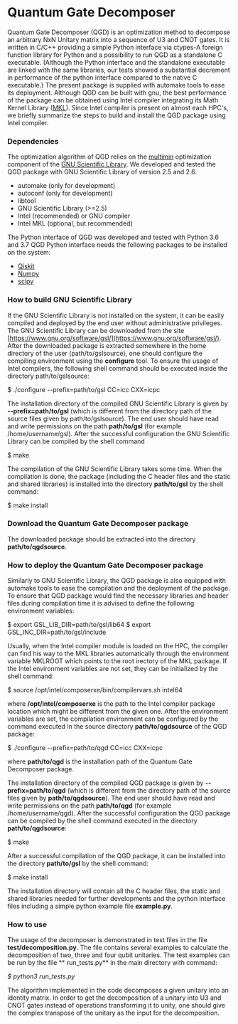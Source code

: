 # Quantum Gate Decomposer

Quantum Gate Decomposer (QGD) is an optimization method to decompose an arbitrary NxN Unitary matrix into a sequence of U3 and CNOT gates. 
It is written in C/C++ providing a simple Python interface via ctypes-A foreign function library for Python and a possibility to run QGD as a standalone C executable.
(Although the Python interface and the standalone executable are linked with the same libraries, our tests showed a substantial decrement in performance of the python interface compared to the native C executable.)
The present package is supplied with automake tools to ease its deployment.
Although QGD can be built with gnu, the best performance of the package can be obtained using Intel compiler integrating its Math Kernel Library ([MKL](https://software.intel.com/content/www/us/en/develop/tools/math-kernel-library.html)). 
Since Intel compiler is present on almost each HPC's, we briefly summarize the steps to build and install the QGD package using Intel compiler.

### Dependencies

The optimization algorithm of QGD relies on the [multimin](https://www.gnu.org/software/gsl/doc/html/multimin.html) optimization component of the [GNU Scientific Library](https://www.gnu.org/software/gsl/doc/html/index.html). 
We developed and tested the QGD package with GNU Scientific Library of version 2.5 and 2.6.

* automake (only for development)
* autoconf (only for development)
* libtool
* GNU Scientific Library (>=2.5)
* Intel (recommended) or GNU compiler
* Intel MKL (optional, but recommended)

The Python interface of QGD was developed and tested with Python 3.6 and 3.7
QGD Python interface needs the following packages to be installed on the system:

* [Qiskit](https://qiskit.org/documentation/install.html)
* [Numpy](https://numpy.org/install/)
* [scipy](https://www.scipy.org/install.html)



### How to build GNU Scientific Library

If the GNU Scientific Library is not installed on the system, it can be easily compiled and deployed by the end user without administrative privileges.
The GNU Scientific Library can be downloaded from the site [https://www.gnu.org/software/gsl/](https://www.gnu.org/software/gsl/).
After the downloaded package is extracted somewhere in the home directory of the user (path/to/gslsource), one should configure the compiling environment using the **configure** tool.
To ensure the usage of Intel compilers, the following shell command should be executed inside the directory path/to/gslsource:

$ ./configure --prefix=path/to/gsl CC=icc CXX=icpc

The installation directory of the compiled GNU Scientific Library is given by **--prefix=path/to/gsl** (which is different from the directory path of the source files given by path/to/gslsource).
The end user should have read and write permissions on the path **path/to/gsl** (for example /home/username/gsl).
After the successful configuration the GNU Scientific Library can be compiled by the shell command

$ make

The compilation of the GNU Scientific Library takes some time. When the compilation is done, the package (including the C header files and the static and shared libraries) is installed into the directory **path/to/gsl** by the shell command:

$ make install

### Download the Quantum Gate Decomposer package

The downloaded package should be extracted into the directory **path/to/qgdsource**.

### How to deploy the Quantum Gate Decomposer package

Similarly to GNU Scientific Library, the QGD package is also equipped with automake tools to ease the compilation and the deployment of the package.
To ensure that QGD package would find the necessary libraries and header files during compilation time it is advised to define the following environment variables:

$ export GSL_LIB_DIR=path/to/gsl/lib64
$ export GSL_INC_DIR=path/to/gsl/include

Usually, when the Intel compiler module is loaded on the HPC, the compiler can find his way to the MKL libraries automatically through the environment variable MKLROOT which points to the root irectory of the MKL package. 
If the Intel environment variables are not set, they can be initialized by the shell command:

$ source /opt/intel/composerxe/bin/compilervars.sh intel64

where **/opt/intel/composerxe** is the path to the Intel compiler package location which might be different from the given one.
After the environment variables are set, the compilation environment can be configured by the command executed in the source directory **path/to/qgdsource** of the QGD package:

$ ./configure --prefix=path/to/qgd CC=icc CXX=icpc

where **path/to/qgd** is the installation path of the Quantum Gate Decomposer package.

The installation directory of the compiled QGD package is given by **--prefix=path/to/qgd** (which is different from the directory path of the source files given by **path/to/qgdsource**).
The end user should have read and write permissions on the path **path/to/qgd** (for example /home/username/qgd).
After the successful configuration the QGD package can be compiled by the shell command executed in the directory **path/to/qgdsource**:

$ make

After a successful compilation of the QGD package, it can be installed into the directory **path/to/gsl** by the shell command:

$ make install

The installation directory will contain all the C header files, the static and shared libraries needed for further developments and the python interface files including a simple python example file **example.py**.



### How to use

The usage of the decomposer is demonstrated in test files in the file **test/decomposition.py**. The file contains several examples to calculate the decomposition of two, three and four qubit unitaries. The test examples can be run by the file ** run_tests.py** in the main directory with command:

*$ python3 run_tests.py*

The algorithm implemented in the code decomposes a given unitary into an identity matrix. 
In order to get the decomposition of a unitary into U3 and CNOT gates instead of operations transforming it to unity, one should give the complex transpose of the unitary as the input for the decomposition.

